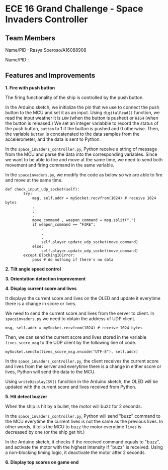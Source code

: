 # ECE 16 Grand Challenge - Space Invaders Controller

## Team Members
Name/PID    : Rasya Soeroso/A16088908

Name/PID    : 

## Features and Improvements
**1. Fire with push button**

The firing functionality of the ship is controlled by the push button. 

In the Arduino sketch, we initialize the pin that we use to connect the push button to the MCU and set it as an input. Using `digitalRead()` function, we read the input weather it is `LOW` (when the button is pushed) or `HIGH` (when the button is released.) We set an integer variabble to record the status of the push button, `button` to 1 if the button is pushed and 0 otherwise. Then, the variable `button` is concatenated to the data samples from the accelerometer, and the data is sent to Python.

In the `space_invaders_controller.py`, Python receive a string of message from the MCU and parse the data into the corresponding variables. Since we want to be able to fire and move at the same time, we need to send both movement and firing command in the same variable. 

In the `spaceinvaders.py`, we modify the code as below so we are able to fire and move at the same time.
```
def check_input_udp_socket(self):
        try:
            msg, self.addr = mySocket.recvfrom(1024) # receive 1024 bytes
            .
            .
            .
            move_command , weapon_command = msg.split(",")
            if weapon_command == "FIRE":
                .
                .
                .
                self.player.update_udp_socket(move_command)
            else:
                self.player.update_udp_socket(move_command)
        except BlockingIOError:
            pass # do nothing if there's no data
```

**2. Tilt angle speed control**

**3. Orientation detection improvement**

**4. Display current score and lives**

It displays the current score and lives on the OLED and update it everytime there is a change in score or lives. 

We need to send the current score and lives from the server to client. In `spaceinvaders.py` we need to obtain the address of UDP client.
```
msg, self.addr = mySocket.recvfrom(1024) # receive 1024 bytes
```
Then, we can send the current score and lives stored in the variable `lives_score_msg` to the UDP client by the following line of code.
```
mySocket.sendto(lives_score_msg.encode("UTF-8"), self.addr)
```

In the `space_invaders_controller.py`, the client receives the current score and lives from the server and everytime there is a change in either score or lives, Python will send the data to the MCU. 

Using `writeDisplayCSV()` funcition in the Arduino sketch, the OLED will be updated with the current score and lives received from Python.

**5. Hit detect buzzer**

When the ship is hit by a bullet, the motor will buzz for 2 seconds.

In the `space_invaders_controller.py`, Python will send "buzz" command to the MCU everytime the current lives is not the same as the previous lives. In other words, it tells the MCU to buzz the motor everytime `lives` is decreased by one (or the ship get hit.)

In the Arduino sketch, it checks if the received command equals to "buzz", and activate the motor with the highest intensity if "buzz" is received. Using a non-blocking timing logic, it deactivate the motor after 2 seconds. 


**6. Display top scores on game end**


